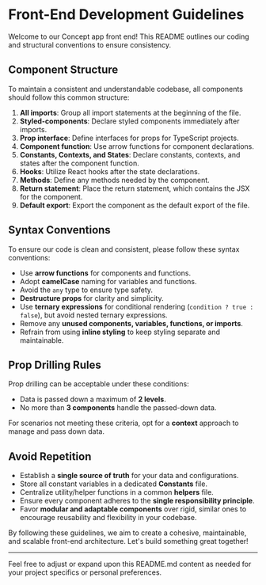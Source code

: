# Front-End Development Guidelines

Welcome to our Concept app front end! This README outlines our coding and structural conventions to ensure consistency.

## Component Structure

To maintain a consistent and understandable codebase, all components should follow this common structure:

1. **All imports**: Group all import statements at the beginning of the file.
2. **Styled-components**: Declare styled components immediately after imports.
3. **Prop interface**: Define interfaces for props for TypeScript projects.
4. **Component function**: Use arrow functions for component declarations.
5. **Constants, Contexts, and States**: Declare constants, contexts, and states after the component function.
6. **Hooks**: Utilize React hooks after the state declarations.
7. **Methods**: Define any methods needed by the component.
8. **Return statement**: Place the return statement, which contains the JSX for the component.
9. **Default export**: Export the component as the default export of the file.

## Syntax Conventions

To ensure our code is clean and consistent, please follow these syntax conventions:

- Use **arrow functions** for components and functions.
- Adopt **camelCase** naming for variables and functions.
- Avoid the `any` type to ensure type safety.
- **Destructure props** for clarity and simplicity.
- Use **ternary expressions** for conditional rendering (`condition ? true : false`), but avoid nested ternary expressions.
- Remove any **unused components, variables, functions, or imports**.
- Refrain from using **inline styling** to keep styling separate and maintainable.

## Prop Drilling Rules

Prop drilling can be acceptable under these conditions:

- Data is passed down a maximum of **2 levels**.
- No more than **3 components** handle the passed-down data.

For scenarios not meeting these criteria, opt for a **context** approach to manage and pass down data.

## Avoid Repetition

- Establish a **single source of truth** for your data and configurations.
- Store all constant variables in a dedicated **Constants** file.
- Centralize utility/helper functions in a common **helpers** file.
- Ensure every component adheres to the **single responsibility principle**.
- Favor **modular and adaptable components** over rigid, similar ones to encourage reusability and flexibility in your codebase.

By following these guidelines, we aim to create a cohesive, maintainable, and scalable front-end architecture. Let's build something great together!

--- 

Feel free to adjust or expand upon this README.md content as needed for your project specifics or personal preferences.